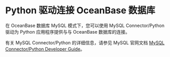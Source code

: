 # Python 驱动连接 OceanBase 数据库

在 OceanBase 数据库 MySQL 模式下，您可以使用 MySQL Connector/Python 驱动为 Python 应用程序提供与与 OceanBase 数据库的连接。

有关 MySQL Connector/Python 的详细信息，请参见 MySQL 官网文档 [MySQL Connector/Python Developer Guide](https://dev.mysql.com/doc/connector-python/en/)。